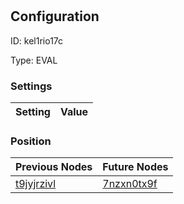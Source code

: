 # <nil>
## Configuration
ID:  kel1rio17c

Type: EVAL 


### Settings
| Setting | Value  |
| :------------------------ | ---------------------------------------- |
 




### Position
| Previous Nodes | Future Nodes |
| :------------- | ------------ |
| [t9jyjrzivl](./t9jyjrzivl.md) | [7nzxn0tx9f](./7nzxn0tx9f.md) |